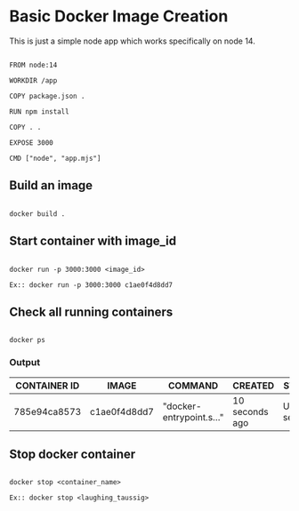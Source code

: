# Basic Docker Image Creation

This is just a simple node app which works specifically on node 14.

```plaintext

FROM node:14

WORKDIR /app

COPY package.json .

RUN npm install

COPY . .

EXPOSE 3000

CMD ["node", "app.mjs"]

```

## Build an image

```plaintext

docker build .

```

## Start container with image_id

```plaintext

docker run -p 3000:3000 <image_id>

Ex:: docker run -p 3000:3000 c1ae0f4d8dd7

```

## Check all running containers

```plaintext

docker ps

```

### Output

| CONTAINER ID | IMAGE        | COMMAND                | CREATED        | STATUS       | PORTS                  | NAMES          |
| ------------ | ------------ | ---------------------- | -------------- | ------------ | ---------------------- | -------------- |
| 785e94ca8573 | c1ae0f4d8dd7 | "docker-entrypoint.s…" | 10 seconds ago | Up 9 seconds | 0.0.0.0:3000->3000/tcp | epic_blackwell |

## Stop docker container

```plaintext

docker stop <container_name>

Ex:: docker stop <laughing_taussig>

```

